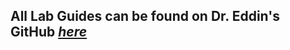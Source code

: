 ## All Lab Guides can be found on Dr. Eddin's GitHub [*here*](https://github.com/aseddin/3300L_lab_guides)
